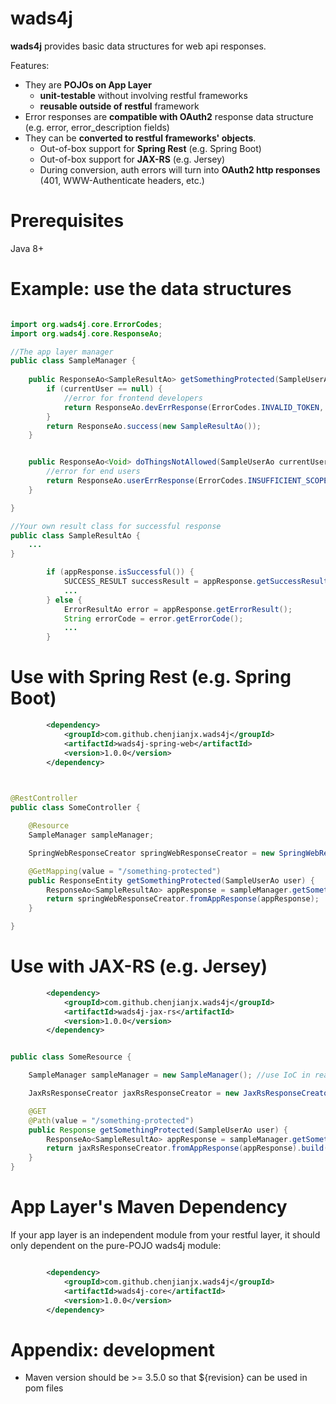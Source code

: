 # wads4j

**wads4j** provides basic data structures for web api responses.  

Features: 

* They are **POJOs on App Layer** 
  * **unit-testable** without involving restful frameworks
  * **reusable outside of restful** framework 
* Error responses are **compatible with OAuth2** response data structure (e.g. error, error_description fields)
* They can be **converted to restful frameworks' objects**. 
  * Out-of-box support for **Spring Rest** (e.g. Spring Boot) 
  * Out-of-box support for **JAX-RS** (e.g. Jersey)
  * During conversion, auth errors will turn into **OAuth2 http responses** (401, WWW-Authenticate headers, etc.)
  

# Prerequisites
Java 8+
 
# Example: use the data structures

```java

import org.wads4j.core.ErrorCodes;
import org.wads4j.core.ResponseAo;

//The app layer manager
public class SampleManager {
  
    public ResponseAo<SampleResultAo> getSomethingProtected(SampleUserAo currentUser) {
        if (currentUser == null) {
            //error for frontend developers
            return ResponseAo.devErrResponse(ErrorCodes.INVALID_TOKEN, "User has logged out"); 
        }
        return ResponseAo.success(new SampleResultAo());
    }


    public ResponseAo<Void> doThingsNotAllowed(SampleUserAo currentUser) {
        //error for end users
        return ResponseAo.userErrResponse(ErrorCodes.INSUFFICIENT_SCOPE, "No permission", null);
    }

}

//Your own result class for successful response
public class SampleResultAo {
    ...
}
```

```java
        if (appResponse.isSuccessful()) {
            SUCCESS_RESULT successResult = appResponse.getSuccessResult();
            ...
        } else {
            ErrorResultAo error = appResponse.getErrorResult();
            String errorCode = error.getErrorCode();
            ...
        }

```


# Use with Spring Rest (e.g. Spring Boot)


```xml
        <dependency>
            <groupId>com.github.chenjianjx.wads4j</groupId>
            <artifactId>wads4j-spring-web</artifactId>
            <version>1.0.0</version>
        </dependency>
```


```java

 
@RestController
public class SomeController {

    @Resource
    SampleManager sampleManager;

    SpringWebResponseCreator springWebResponseCreator = new SpringWebResponseCreator(); //use IoC in real projects

    @GetMapping(value = "/something-protected")
    public ResponseEntity getSomethingProtected(SampleUserAo user) {
        ResponseAo<SampleResultAo> appResponse = sampleManager.getSomethingProtected(getCurrentUser());
        return springWebResponseCreator.fromAppResponse(appResponse);
    }

}
```


# Use with JAX-RS (e.g. Jersey)

```xml
        <dependency>
            <groupId>com.github.chenjianjx.wads4j</groupId>
            <artifactId>wads4j-jax-rs</artifactId>
            <version>1.0.0</version>
        </dependency>
```

```java

public class SomeResource {

    SampleManager sampleManager = new SampleManager(); //use IoC in real projects

    JaxRsResponseCreator jaxRsResponseCreator = new JaxRsResponseCreator(); //use IoC in real projects

    @GET
    @Path(value = "/something-protected")
    public Response getSomethingProtected(SampleUserAo user) {
        ResponseAo<SampleResultAo> appResponse = sampleManager.getSomethingProtected(getCurrentUser());
        return jaxRsResponseCreator.fromAppResponse(appResponse).build();
    }
}
```


# App Layer's Maven Dependency

If your app layer is an independent module from your restful layer, it should only dependent on the pure-POJO wads4j module: 

```xml

        <dependency>
            <groupId>com.github.chenjianjx.wads4j</groupId>
            <artifactId>wads4j-core</artifactId>
            <version>1.0.0</version>
        </dependency>

```


# Appendix: development

* Maven version should be >= 3.5.0 so that ${revision} can be used in pom files